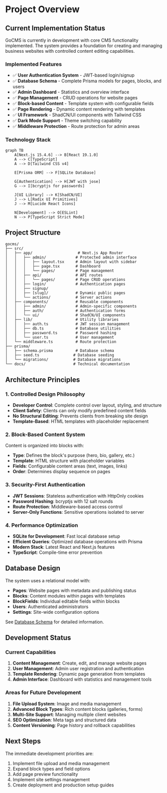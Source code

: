 # Project Overview

## Current Implementation Status

GoCMS is currently in development with core CMS functionality implemented. The system provides a foundation for creating and managing business websites with controlled content editing capabilities.

### Implemented Features

- ✅ **User Authentication System** - JWT-based login/signup
- ✅ **Database Schema** - Complete Prisma models for pages, blocks, and users
- ✅ **Admin Dashboard** - Statistics and overview interface
- ✅ **Page Management** - CRUD operations for website pages
- ✅ **Block-based Content** - Template system with configurable fields
- ✅ **Page Rendering** - Dynamic content rendering with templates
- ✅ **UI Framework** - ShadCN/UI components with Tailwind CSS
- ✅ **Dark Mode Support** - Theme switching capability
- ✅ **Middleware Protection** - Route protection for admin areas

### Technology Stack

```mermaid
graph TB
    A[Next.js 15.4.6] --> B[React 19.1.0]
    A --> C[TypeScript]
    A --> D[Tailwind CSS v4]
    
    E[Prisma ORM] --> F[SQLite Database]
    
    G[Authentication] --> H[JWT with jose]
    G --> I[bcryptjs for passwords]
    
    J[UI Library] --> K[ShadCN/UI]
    J --> L[Radix UI Primitives]
    J --> M[Lucide React Icons]
    
    N[Development] --> O[ESLint]
    N --> P[TypeScript Strict Mode]
```

## Project Structure

```
gocms/
├── src/
│   ├── app/                    # Next.js App Router
│   │   ├── admin/             # Protected admin interface
│   │   │   ├── layout.tsx     # Admin layout with sidebar
│   │   │   ├── page.tsx       # Dashboard
│   │   │   └── pages/         # Page management
│   │   ├── api/               # API routes
│   │   │   └── pages/         # Page CRUD operations
│   │   ├── login/             # Authentication pages
│   │   ├── signup/
│   │   ├── [slug]/            # Dynamic public pages
│   │   └── actions/           # Server actions
│   ├── components/            # Reusable components
│   │   ├── admin/             # Admin-specific components
│   │   ├── auth/              # Authentication forms
│   │   └── ui/                # ShadCN/UI components
│   ├── lib/                   # Utility libraries
│   │   ├── auth.ts            # JWT session management
│   │   ├── db.ts              # Database utilities
│   │   ├── password.ts        # Password hashing
│   │   └── user.ts            # User management
│   └── middleware.ts          # Route protection
├── prisma/
│   ├── schema.prisma          # Database schema
│   ├── seed.ts               # Database seeding
│   └── migrations/           # Database migrations
└── docs/                     # Technical documentation
```

## Architecture Principles

### 1. Controlled Design Philosophy

- **Developer Control**: Complete control over layout, styling, and structure
- **Client Safety**: Clients can only modify predefined content fields
- **No Structural Editing**: Prevents clients from breaking site design
- **Template-Based**: HTML templates with placeholder replacement

### 2. Block-Based Content System

Content is organized into blocks with:
- **Type**: Defines the block's purpose (hero, bio, gallery, etc.)
- **Template**: HTML structure with placeholder variables
- **Fields**: Configurable content areas (text, images, links)
- **Order**: Determines display sequence on pages

### 3. Security-First Authentication

- **JWT Sessions**: Stateless authentication with HttpOnly cookies
- **Password Hashing**: bcryptjs with 12 salt rounds
- **Route Protection**: Middleware-based access control
- **Server-Only Functions**: Sensitive operations isolated to server

### 4. Performance Optimization

- **SQLite for Development**: Fast local database setup
- **Efficient Queries**: Optimized database operations with Prisma
- **Modern Stack**: Latest React and Next.js features
- **TypeScript**: Compile-time error prevention

## Database Design

The system uses a relational model with:

- **Pages**: Website pages with metadata and publishing status
- **Blocks**: Content modules within pages with templates
- **BlockFields**: Individual editable fields within blocks
- **Users**: Authenticated administrators
- **Settings**: Site-wide configuration options

See [Database Schema](./03-database-schema.md) for detailed information.

## Development Status

### Current Capabilities

1. **Content Management**: Create, edit, and manage website pages
2. **User Management**: Admin user registration and authentication
3. **Template Rendering**: Dynamic page generation from templates
4. **Admin Interface**: Dashboard with statistics and management tools

### Areas for Future Development

1. **File Upload System**: Image and media management
2. **Advanced Block Types**: Rich content blocks (galleries, forms)
3. **Multi-Site Support**: Managing multiple client websites
4. **SEO Optimization**: Meta tags and structured data
5. **Content Versioning**: Page history and rollback capabilities

## Next Steps

The immediate development priorities are:

1. Implement file upload and media management
2. Expand block types and field options
3. Add page preview functionality
4. Implement site settings management
5. Create deployment and production setup guides